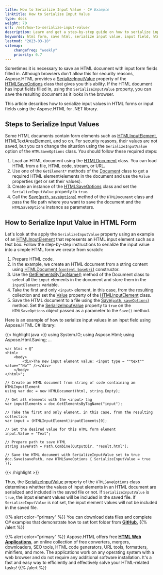 ```yaml
---
title: How to Serialize Input Value - C# Example
linktitle: How to Serialize Input Value
type: docs
weight: 70
url: /net/how-to-serialize-input-value/
description: Learn and get a step-by-step guide on how to serialize input values in HTML forms or Input fields using the Aspose.HTML for .NET library.
keywords: html form, save html, serialize input value, input field, html input field
lastmod: "2023-03-10"
sitemap:
    changefreq: "weekly"
    priority: 0.7
---
```


Sometimes it is necessary to save an HTML document with input form fields filled in. Although browsers don't allow this for security reasons, Aspose.HTML provides a [SerializeInputValue](https://reference.aspose.com/html/net/aspose.html.saving/htmlsaveoptions/serializeinputvalue/) property of the [HTMLSaveOptions](https://reference.aspose.com/html/net/aspose.html.saving/htmlsaveoptions/) class that gives you this ability. If the HTML document has input fields filled in, using the `SerializeInputValue` property, you can save the resulting document as it looks in the browser.

This article describes how to serialize input values in HTML forms or input fields using the Aspose.HTML for .NET library.

## **Steps to Serialize Input Values**

Some HTML documents contain form elements such as [HTMLInputElement](https://reference.aspose.com/html/net/aspose.html/htmlinputelement/), [HTMLTextAreaElement](https://reference.aspose.com/html/net/aspose.html/htmltextareaelement/), and so on. For security reasons, their values are not saved, but you can change the situation using the `SerializeInputValue` option of the `HTMLSaveOptions` class. You should follow these required steps:
1. Load an HTML document using the [HTMLDocument](https://reference.aspose.com/html/net/aspose.html/htmldocument/) class. You can load HTML from a file, HTML code, stream, or URL.
1. Use one of the `GetElement*` methods of the [Document](https://reference.aspose.com/html/net/aspose.html.dom/document/) class to get a required HTML element/elements in the document and use the `Value` properties (get or set their values).
1. Create an instance of the [HTMLSaveOptions](https://reference.aspose.com/html/net/aspose.html.saving/htmlsaveoptions/) class and set the `SerializeInputValue` property to `true`.
1. Call the [Save(`path`, `saveOptions`)](https://reference.aspose.com/html/net/aspose.html/htmldocument/save/#save_12) method of the `HTMLDocument` class and pass the file path where you want to save the document and the `HTMLSaveOptions` instance as parameters.

## **How to Serialize Input Value in HTML Form**

Let's look at the apply the `SerializeInputValue` property using an example of an [HTMLInputElement](https://reference.aspose.com/html/net/aspose.html/htmlinputelement/) that represents an HTML input element such as a text box. Follow the step-by-step instructions to serialize the input value into a simple HTML form we create from scratch:

1. Prepare HTML code.
1. In the example, we create an HTML document from a string content using [HTMLDocument (`content`, `baseUri`)](https://reference.aspose.com/html/net/aspose.html/htmldocument/htmldocument/#constructor_14) constructor. 
1. Use the [GetElementsByTagName()](https://reference.aspose.com/html/net/aspose.html.dom/document/getelementsbytagname/) method of the Document class to select all the `input` elements in the document and store them in the `inputElements` variable.
1. Take the first and only `<input>` element, in this case, from the resulting collection and set the [Value](https://reference.aspose.com/html/net/aspose.html/htmlinputelement/value/) property of the [HTMLInputElement](https://reference.aspose.com/html/net/aspose.html/htmlinputelement/) class.
1. Save the HTML document to a file using the [Save(`path`, `saveOptions`)](https://reference.aspose.com/html/net/aspose.html/htmldocument/save/#save_12) method. Set the [SerializeInputValue](https://reference.aspose.com/html/net/aspose.html.saving/htmlsaveoptions/serializeinputvalue/) property to `true` on the `HTMLSaveOptions` object passed as a parameter to the `Save()` method.

Here is an example of how to serialize input values in an input field using Aspose.HTML C# library:

{{< highlight java >}}
using System.IO;
using Aspose.Html;
using Aspose.Html.Saving;
...

	var html = @"
    <html>
        <body>
            <div>The new input element value: <input type = ""text"" value=""No"" /></div>
        </body>
    </html>";

    // Create an HTML document from string of code containing an HTMLInputElement
    using var doc = new HTMLDocument(html, string.Empty);

    // Get all elements with the <input> tag
    var inputElements = doc.GetElementsByTagName("input");

    // Take the first and only element, in this case, from the resulting collection
    var input = (HTMLInputElement)inputElements[0];

    // Set the desired value for this HTML form element
    input.Value = "Text";

    // Prepare path to save HTML 
    string savePath = Path.Combine(OutputDir, "result.html");

    // Save the HTML document with SerializeInputValue set to true
    doc.Save(savePath, new HTMLSaveOptions { SerializeInputValue = true });
{{< /highlight >}}

Thus, the [SerializeInputValue](https://reference.aspose.com/html/net/aspose.html.saving/htmlsaveoptions/serializeinputvalue/) property of the `HTMLSaveOptions` class determines whether the values of input elements in an HTML document are serialized and included in the saved file or not. If `SerializeInputValue` is `true`, the input element values will be included in the saved file. If `SerializeInputValue` is not set, the input element values will not be included in the saved file.

{{% alert color="primary" %}} 
You can download data files and complete C# examples that demonstrate how to set font folder from [**GitHub.**](https://github.com/aspose-html/Aspose.HTML-Documentation/tree/main/content/tests-net)
{{% /alert %}} 


{{% alert color="primary" %}}
Aspose.HTML offers free <a href="https://products.aspose.app/html/applications" target="_blank">**HTML Web Applications**</a>, an online collection of free converters, mergers, downloaders, SEO tools, HTML code generators, URL tools, formatters, minifiers, and more. The applications work on any operating system with a web browser and do not require any additional software installation. It's a fast and easy way to efficiently and effectively solve your HTML-related tasks!
{{% /alert %}}